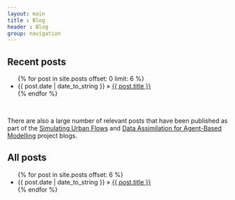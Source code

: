 ```yaml
---
layout: main
title : Blog
header : Blog
group: navigation
---
```



## Recent posts

<ul class="posts">
            {% for post in site.posts offset: 0 limit: 6 %}
            <li>
            <span>{{ post.date | date_to_string }}</span> &raquo; <a href="{{ base.url }}{{ post.url }}">{{ post.title }}</a><br/>
            <!-- {{ post.excerpt | strip_html | truncatewords:75 }} -->
            </li>
            {% endfor %}
        </ul>

 <br/>

There are also a large number of relevant posts that have been published as part of the [Simulating Urban Flows](http://surf.leeds.ac.uk/blog.html) and [Data Assimilation for Agent-Based Modelling](https://urban-analytics.github.io/dust/blog.html) project blogs.

## All posts

<ul class="posts">
        {% for post in site.posts offset: 6 %}
            <li><span>{{ post.date | date_to_string }}</span> &raquo; <a href="{{ base.url }}{{ post.url }}">{{ post.title }}</a></li>
        {% endfor %}
</ul>
